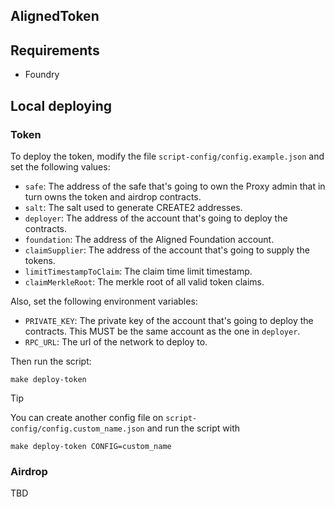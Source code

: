 ## AlignedToken

## Requirements

- Foundry

## Local deploying

### Token

To deploy the token, modify the file `script-config/config.example.json` and set the following values:

- `safe`: The address of the safe that's going to own the Proxy admin that in turn owns the token and airdrop contracts.
- `salt`: The salt used to generate CREATE2 addresses.
- `deployer`: The address of the account that's going to deploy the contracts.
- `foundation`: The address of the Aligned Foundation account.
- `claimSupplier`: The address of the account that's going to supply the tokens.
- `limitTimestampToClaim`: The claim time limit timestamp.
- `claimMerkleRoot`: The merkle root of all valid token claims.

Also, set the following environment variables:

- `PRIVATE_KEY`: The private key of the account that's going to deploy the contracts. This MUST be the same account as the one in `deployer`.
- `RPC_URL`: The url of the network to deploy to.

Then run the script:

```
make deploy-token
```

> [!TIP]
> You can create another config file on `script-config/config.custom_name.json` and run the script with
> ```
> make deploy-token CONFIG=custom_name
> ```

### Airdrop

TBD
